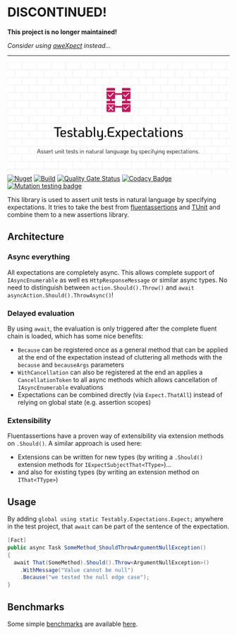# DISCONTINUED!

**This project is no longer maintained!**

*Consider using [aweXpect](https://awexpect.com/) instead...*

---


![Testably.Expectations](https://raw.githubusercontent.com/Testably/Testably.Expectations/main/Docs/Images/social-preview.png)  
[![Nuget](https://img.shields.io/nuget/v/Testably.Expectations)](https://www.nuget.org/packages/Testably.Expectations)
[![Build](https://github.com/Testably/Testably.Expectations/actions/workflows/build.yml/badge.svg)](https://github.com/Testably/Testably.Expectations/actions/workflows/build.yml)
[![Quality Gate Status](https://sonarcloud.io/api/project_badges/measure?project=Testably_Testably.Expectations&branch=main&metric=alert_status)](https://sonarcloud.io/summary/overall?id=Testably_Testably.Expectations)
[![Codacy Badge](https://app.codacy.com/project/badge/Coverage/36bdcc367ba44d8b902dfc4897f1c0af)](https://app.codacy.com/gh/Testably/Testably.Expectations/dashboard?utm_source=gh&utm_medium=referral&utm_content=&utm_campaign=Badge_coverage)
[![Mutation testing badge](https://img.shields.io/endpoint?style=flat&url=https%3A%2F%2Fbadge-api.stryker-mutator.io%2Fgithub.com%2FTestably%2FTestably.Expectations%2Fmain)](https://dashboard.stryker-mutator.io/reports/github.com/Testably/Testably.Expectations/main)

This library is used to assert unit tests in natural language by specifying expectations.
It tries to take the best from [fluentassertions](https://github.com/fluentassertions/fluentassertions) and [TUnit](https://github.com/thomhurst/TUnit) and combine them to a new assertions library.

## Architecture

### Async everything
All expectations are completely async. This allows complete support of `IAsyncEnumerable` as well es `HttpResponseMessage` or similar async types.
No need to distinguish between `action.Should().Throw()` and `await asyncAction.Should().ThrowAsync()`!

### Delayed evaluation
By using `await`, the evaluation is only triggered after the complete fluent chain is loaded, which has some nice benefits:
- `Because` can be registered once as a general method that can be applied at the end of the expectation instead of cluttering all methods with the `because` and `becauseArgs` parameters
- `WithCancellation` can also be registered at the end an applies a `CancellationToken` to all async methods which allows cancellation of `IAsyncEnumerable` evaluations
- Expectations can be combined directly (via `Expect.ThatAll`) instead of relying on global state (e.g. assertion scopes)

### Extensibility
Fluentassertions have a proven way of extensibility via extension methods on `.Should()`. A similar approach is used here:
- Extensions can be written for new types (by writing a `.Should()` extension methods for `IExpectSubjectThat<TType>`)...
- and also for existing types (by writing an extension method on `IThat<TType>`)

## Usage

By adding `global using static Testably.Expectations.Expect;` anywhere in the test project, that `await` can be part of the sentence of the expectation.

  ```csharp
  [Fact]
  public async Task SomeMethod_ShouldThrowArgumentNullException()
  {
    await That(SomeMethod).Should().Throw<ArgumentNullException>()
      .WithMessage("Value cannot be null")
	  .Because("we tested the null edge case");
  }
  ```

## Benchmarks
Some simple [benchmarks](https://github.com/Testably/Testably.Expectations/tree/main/Tests/Testably.Expectations.Benchmarks) are available [here](https://testably.github.io/Testably.Expectations).
